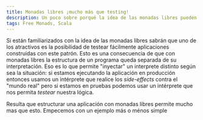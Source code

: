 ```yaml
---
title: Monadas libres ¡mucho más que testing!
description: Un poco sobre porqué la idea de las monadas libres pueden servir para muchas más cosas además de testing
tags: Free Monads, Scala
---
```


Si están familiarizados con la idea de las monadas libres sabrán que uno de los atractivos es la posibilidad de testear fácilmente aplicaciones construidas con este patrón. Esto es una consecuencia de que con monadas libres la estructura de un programa queda separada de su interpretación. Eso es lo que permite "inyectar" un interprete distinto según sea la situación: si estamos ejecutando la aplicación en producción entonces usamos un intérprete que realice los _side-effects_ contra el "mundo real" pero si estamos en pruebas podemos usar un intérprete que nos permita _testear_ nuestra lógica.

Resulta que estructurar una aplicación con monadas libres permite mucho mas que esto. Empecemos con un ejemplo más o ménos simple 
